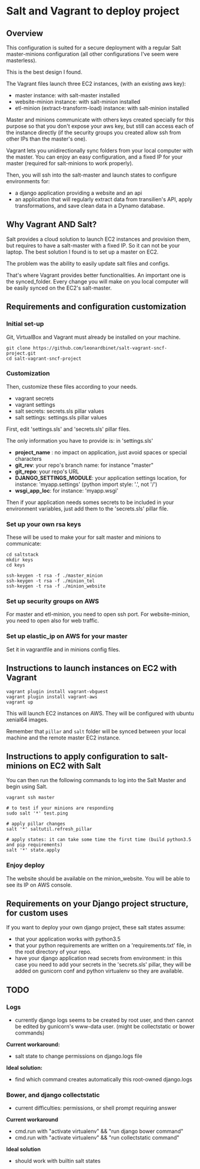 # Salt and Vagrant to deploy project


## Overview

This configuration is suited for a secure deployment with a regular Salt master-minions configuration (all other configurations I've seem were masterless).

This is the best design I found.

The Vagrant files launch three EC2 instances, (with an existing aws key):
- master instance: with salt-master installed
- website-minion instance:  with salt-minion installed
- etl-minion (extract-transform-load) instance:  with salt-minion installed

Master and minions communicate with others keys created specially for this purpose so that you don't expose your aws key, but still can access each of the instance directly (if the security groups you created allow ssh from other IPs than the master's one).

Vagrant lets you unidirectionally sync folders from your local computer with the master. You can enjoy an easy configuration, and a fixed IP for your master (required for salt-minions to work properly).

Then, you will ssh into the salt-master and launch states to configure environments for:
- a django application providing a website and an api
- an application that will regularly extract data from transilien's API, apply transformations, and save clean data in a Dynamo database.

## Why Vagrant AND Salt?

Salt provides a cloud solution to launch EC2 instances and provision them, but requires to have a salt-master with a fixed IP. So it can not be your laptop. The best solution I found is to set up a master on EC2.

The problem was the ability to easily update salt files and configs.

That's where Vagrant provides better functionalities. An important one is the synced_folder. Every change you will make on you local computer will be easily synced on the EC2's salt-master.

## Requirements and configuration customization

### Initial set-up
Git, VirtualBox and Vagrant must already be installed on your machine.

```
git clone https://github.com/leonardbinet/salt-vagrant-sncf-project.git
cd salt-vagrant-sncf-project
```
### Customization
Then, customize these files according to your needs.
- vagrant secrets
- vagrant settings
- salt secrets: secrets.sls pillar values
- salt settings: settings.sls pillar values

First, edit 'settings.sls' and 'secrets.sls' pillar files.

The only information you have to provide is: in 'settings.sls'

- **project_name** : no impact on application, just avoid spaces or special characters
- **git_rev**: your repo's branch name: for instance "master"
- **git_repo**: your repo's URL
- **DJANGO_SETTINGS_MODULE**: your application settings location, for instance: 'myapp.settings' (python import style: '.', not '/')
- **wsgi_app_loc**: for instance: 'myapp.wsgi'

Then if your application needs somes secrets to be included in your environment variables, just add them to the 'secrets.sls' pillar file.

### Set up your own rsa keys
These will be used to make your for salt master and minions to communicate:
```
cd saltstack
mkdir keys
cd keys

ssh-keygen -t rsa -f ./master_minion
ssh-keygen -t rsa -f ./minion_tel
ssh-keygen -t rsa -f ./minion_website
```

### Set up security groups on AWS
For master and etl-minion, you need to open ssh port.
For website-minion, you need to open also for web traffic.

### Set up elastic_ip on AWS for your master
Set it in vagrantfile and in minions config files.

## Instructions to launch instances on EC2 with Vagrant

```
vagrant plugin install vagrant-vbguest
vagrant plugin install vagrant-aws
vagrant up
```

This will launch EC2 instances on AWS. They will be configured with ubuntu xenial64 images.

Remember that `pillar` and `salt` folder will be synced between your local machine and the remote master EC2 instance.

## Instructions to apply configuration to salt-minions on EC2 with Salt

You can then run the following commands to log into the Salt Master and begin using Salt.
```
vagrant ssh master

# to test if your minions are responding
sudo salt '*' test.ping

# apply pillar changes
salt '*' saltutil.refresh_pillar

# apply states: it can take some time the first time (build python3.5 and pip requirements)
salt '*' state.apply
```

### Enjoy deploy
The website should be available on the minion_website. You will be able to see its IP on AWS console.

## Requirements on your Django project structure, for custom uses
If you want to deploy your own django project, these salt states assume:
- that your application works with python3.5
- that your python requirements are written on a 'requirements.txt' file, in the root directory of your repo.
- have your django application read secrets from environment: in this case you need to add your secrets in the 'secrets.sls' pillar, they will be added on gunicorn conf and python virtualenv so they are available.


## TODO

### Logs
- currently django logs seems to be created by root user, and then cannot be edited by gunicorn's www-data user. (might be collectstatic or bower commands)

**Current workaround:**
- salt state to change permissions on django.logs file

**Ideal solution:**
- find which command creates automatically this root-owned django.logs

### Bower, and django collectstatic
- current difficulties: permissions, or shell prompt requiring answer

**Current workaround**
- cmd.run with "activate virtualenv" && "run django bower command"
- cmd.run with "activate virtualenv" && "run collectstatic command"

**Ideal solution**
- should work with builtin salt states
